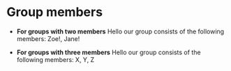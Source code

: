 # Group members




* **For groups with two members** Hello our group consists of the following members: Zoe!, Jane!

* **For groups with three members** Hello our group consists of the following members: X, Y, Z
